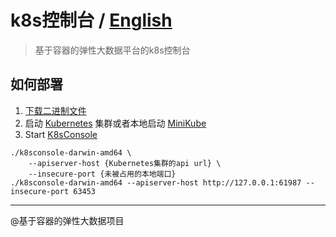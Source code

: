 # k8s控制台 / [English](./README.md)
> 基于容器的弹性大数据平台的k8s控制台

## 如何部署
1. [下载二进制文件](https://github.com/wzt3309/k8sconsole/releases)
2. 启动 [Kubernetes](https://github.com/kubernetes/kubernetes) 集群或者本地启动 [MiniKube](https://github.com/kubernetes/minikube)
3. Start [K8sConsole](https://github.com/hbulpf/k8sconsole)
```
./k8sconsole-darwin-amd64 \
	--apiserver-host {Kubernetes集群的api url} \
	--insecure-port {未被占用的本地端口}
./k8sconsole-darwin-amd64 --apiserver-host http://127.0.0.1:61987 --insecure-port 63453
```


----
@基于容器的弹性大数据项目